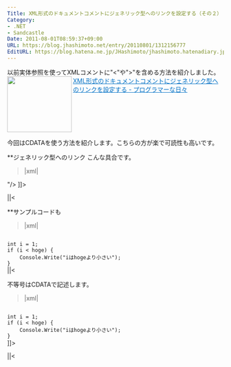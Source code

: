 ```yaml
---
Title: XML形式のドキュメントコメントにジェネリック型へのリンクを設定する（その２）
Category:
- .NET
- Sandcastle
Date: 2011-08-01T08:59:37+09:00
URL: https://blog.jhashimoto.net/entry/20110801/1312156777
EditURL: https://blog.hatena.ne.jp/JHashimoto/jhashimoto.hatenadiary.jp/atom/entry/12921228815717257422
---
```


以前実体参照を使ってXMLコメントに"<"や">"を含める方法を紹介しました。
<a href="http://d.hatena.ne.jp/JHashimoto/20110608/1307504835" target="_blank" rel="nofollow"><img class="alignleft" align="left" border="0" src="http://capture.heartrails.com/150x130/shadow?http://d.hatena.ne.jp/JHashimoto/20110608/1307504835" alt="" width="150" height="130" /></a><a style="color:#0070C5;" href="http://d.hatena.ne.jp/JHashimoto/20110608/1307504835" target="_blank" rel="nofollow">XML形式のドキュメントコメントにジェネリック型へのリンクを設定する - プログラマーな日々</a><a href="http://b.hatena.ne.jp/entry/http://d.hatena.ne.jp/JHashimoto/20110608/1307504835" target="_blank"><img border="0" src="http://b.hatena.ne.jp/entry/image/http://d.hatena.ne.jp/JHashimoto/20110608/1307504835" alt="" /></a><br style="clear:both;" />

今回はCDATAを使う方法を紹介します。こちらの方が楽で可読性も高いです。

**ジェネリック型へのリンク
こんな具合です。

>|xml|
<![CDATA[
<see cref="System.Collections.Generic.List<T>"/>
]]>
||<

**サンプルコードも
>|xml|
<example>
<code>
int i = 1;
if (i < hoge) {
    Console.Write("iはhogeより小さい");
}
</code>
</example>
||<

不等号はCDATAで記述します。

>|xml|
<![CDATA[
<example>
<code>
int i = 1;
if (i < hoge) {
    Console.Write("iはhogeより小さい");
}
</code>
</example>
]]>
||<
